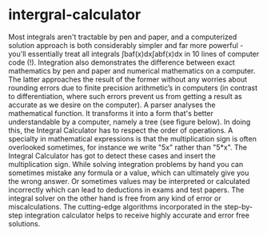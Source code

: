 # intergral-calculator
Most integrals aren't tractable by pen and paper, and a computerized solution approach is
both considerably simpler and far more powerful - you'll essentially treat all integrals
∫baf(x)dx∫abf(x)dx in 10 lines of computer code (!). Integration also demonstrates the
difference between exact mathematics by pen and paper and numerical mathematics on a
computer.
The latter approaches the result of the former without any worries about rounding errors due to
finite precision arithmetic’s in computers (in contrast to differentiation, where such errors
prevent us from getting a result as accurate as we desire on the computer).
A parser analyses the mathematical function. It transforms it into a form that's better
understandable by a computer, namely a tree (see figure below). In doing this, the Integral
Calculator has to respect the order of operations. A specialty in mathematical expressions is
that the multiplication sign is often overlooked sometimes, for instance we write "5x" rather
than "5*x". The Integral Calculator has got to detect these cases and insert the multiplication
sign.
While solving integration problems by hand you can sometimes mistake any formula or a value,
which can ultimately give you the wrong answer.
Or sometimes values may be interpreted or calculated incorrectly which can lead to deductions
in exams and test papers.
The integral solver on the other hand is free from any kind of error or miscalculations.
The cutting-edge algorithms incorporated in the step-by-step integration calculator helps to
receive highly accurate and error free solutions.
